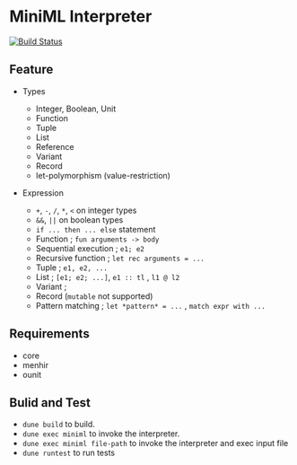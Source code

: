 # MiniML Interpreter

[![Build Status](https://travis-ci.org/Suikaba/MiniML-Interpreter.svg?branch=master)](https://travis-ci.org/Suikaba/MiniML-Interpreter)

## Feature

- Types
  - Integer, Boolean, Unit
  - Function
  - Tuple
  - List
  - Reference
  - Variant
  - Record
  - let-polymorphism (value-restriction)

- Expression
  - `+`, `-`, `/`, `*`, `<` on integer types
  - `&&`, `||` on boolean types
  - `if ... then ... else` statement
  - Function ; `fun arguments -> body`
  - Sequential execution ; `e1; e2`
  - Recursive function ; `let rec arguments = ...`
  - Tuple ; `e1, e2, ...`
  - List ; `[e1; e2; ...]`, `e1 :: tl` , `l1 @ l2`
  - Variant ;
  - Record (`mutable` not supported)
  - Pattern matching ; `let *pattern* = ...` , `match expr with ...`

## Requirements
- core
- menhir
- ounit

## Bulid and Test
- `dune build` to build.
- `dune exec miniml` to invoke the interpreter.
- `dune exec miniml file-path` to invoke the interpreter and exec input file
- `dune runtest` to run tests

